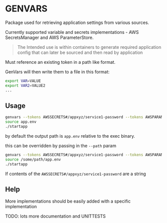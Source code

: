 # GENVARS

Package used for retrieving application settings from various sources.

Currently supported variable and secrets implementations - AWS SecretsManager and AWS ParameterStore.

> The Intended use is within containers to generate required application config that can later be sourced and then read by application 

Must reference an existing token in a path like format.

GenVars will then write them to a file in this format: 

```bash
export VAR=VALUE
export VAR2=VALUE2
...
```

## Usage

```bash
genvars --tokens AWSSECRETS#/appxyz/service1-password --tokens AWSPARAMSTR#/appxyz/service1-password
source app.env
./startapp
```

by default the output path is `app.env` relative to the exec binary.

this can be overridden by passing in the `--path` param

```bash
genvars --tokens AWSSECRETS#/appxyz/service1-password --tokens AWSPARAMSTR#/appxyz/service12-settings --path /some/path/app.env
source /some/path/app.env
./startapp
```

If contents of the `AWSSECRETS#/appxyz/service1-password` are a string

## Help

More implementations should be easily added with a specific implementation 

TODO: lots more documentation and UNITTESTS